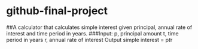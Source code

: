 # github-final-project
##A calculator that calculates simple interest given principal, annual rate of interest and time period in years.
###Input:
   p, principal amount
   t, time period in years
   r, annual rate of interest
Output
   simple interest = p*t*r
